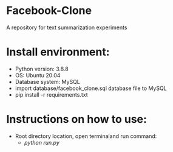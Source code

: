 # Facebook-Clone
A repository for text summarization experiments


# Install environment:
 - Python version: 3.8.8
 - OS: Ubuntu 20.04
 - Database system: MySQL
 - import database/facebook_clone.sql database file to MySQL
 - pip install -r requirements.txt

# Instructions on how to use:
 - Root directory location, open terminaland run command:
 	- <i>python run.py</i>

